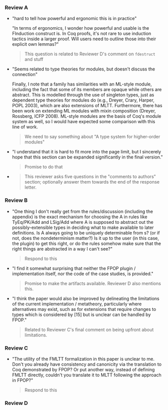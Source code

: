 ### Review A

* "hard to tell how powerful and ergonomic this is in practice"

  "In terms of ergonomics, I wonder how powerful and usable is the FInduction
  construct is. In Coq proofs, it's not rare to use induction tactics inside a
  larger proof. Will users need to outline those into their explicit own
  lemmas?"

  > This question is related to Reviewer D's comment on `fdestruct` and stuff

* "Seems related to type theories for modules, but doesn't discuss the connection"
  
  Finally, I note that a family has similarities with an ML-style module,
  including the fact that some of its members are opaque while others are
  abstract. This is modelled through the use of singleton types, just as
  dependent type theories for modules do (e.g., Dreyer, Crary, Harper, POPL
  2003), which are also extensions of MLTT. Furthermore, there has been work on
  extending ML modules with mixin composition (Dreyer, Rossberg, ICFP 2008).
  ML-style modules are the basis of Coq's module system as well, so I would have
  expected some comparison with this line of work.

  > We need to say something about "A type system for higher-order modules"

* "I understand that it is hard to fit more into the page limit, but I sincerely
  hope that this section can be expanded significantly in the final version."

  > Promise to do that

* > This reviewer asks five questions in the "comments to authors" section;
  optionally answer them towards the end of the response letter.

### Review B

* "One thing I don't really get from the rules/discussion (including the
  appendix) is the exact mechanism for choosing the A in rules like TyEq/PK/Add
  and LSig/Add where A is supposed to abstract out the possibly-extensible types
  in deciding what to make available to later definitions. Is A always going to
  be uniquely determinable from s? (or if not, does the nondeterminism matter?)
  Is it up to the user (in this case, the plugin) to get this right, or do the
  rules somehow make sure that the right things are abstracted in a way I can't
  see?"

  > Respond to this

* "I find it somewhat surprising that neither the FPOP plugin / implementation
  itself, nor the code of the case studies, is provided."

  > Promise to make the artifacts available. Reviewer D also mentions this.

* "I think the paper would also be improved by delineating the limitations of the
  current implementation / metatheory, particularly where alternatives may
  exist, such as for extensions that require changes to types which is
  considered by [15] but is unclear can be handled by FPOP."

  > Related to Reviewer C's final comment on being upfront about limitations.

### Review C

* "The utility of the FMLTT formalization in this paper is unclear to me. Don't
  you already have consistency and canonicity via the translation to Coq
  demonstrated by FPOP? Or put another way, instead of defining FMLTT directly,
  couldn't you translate it to MLTT following the approach in FPOP?"

  > Respond to this

### Review D